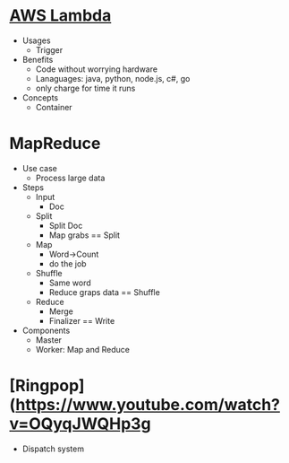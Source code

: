 # [AWS Lambda](https://www.youtube.com/watch?v=97q30JjEq9Y)
* Usages
  * Trigger
* Benefits
  * Code without worrying hardware
  * Lanaguages: java, python, node.js, c#, go
  * only charge for time it runs
* Concepts
  * Container
  
# MapReduce
* Use case
  * Process large data
* Steps
  * Input
    * Doc
  * Split
    * Split Doc
    * Map grabs == Split
  * Map
    * Word->Count
    * do the job
  * Shuffle
    * Same word
    * Reduce graps data == Shuffle
  * Reduce
    * Merge
    * Finalizer == Write
* Components
  * Master
  * Worker: Map and Reduce

# [Ringpop](https://www.youtube.com/watch?v=OQyqJWQHp3g
* Dispatch system
